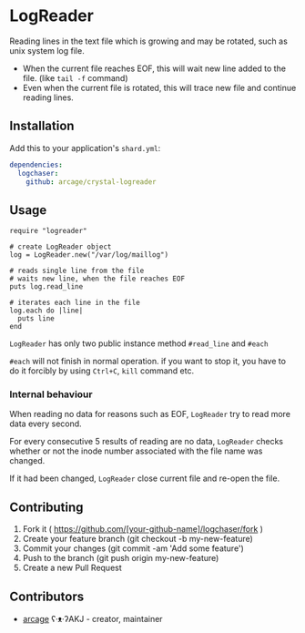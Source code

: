 # LogReader

Reading lines in the text file which is growing and may be rotated, such as unix system log file.

* When the current file reaches EOF, this will wait new line added to the file. (like `tail -f` command)
* Even when the current file is rotated, this will trace new file and continue reading lines.

## Installation

Add this to your application's `shard.yml`:

```yaml
dependencies:
  logchaser:
    github: arcage/crystal-logreader
```

## Usage

```crystal
require "logreader"

# create LogReader object
log = LogReader.new("/var/log/maillog")

# reads single line from the file
# waits new line, when the file reaches EOF
puts log.read_line

# iterates each line in the file
log.each do |line|
  puts line
end
```

`LogReader` has only two public instance method `#read_line` and `#each`

`#each` will not finish in normal operation. if you want to stop it, you have to do it forcibly by using `Ctrl+C`, `kill` command etc.

### Internal behaviour

When reading no data for reasons such as EOF, `LogReader` try to read more data every second.

For every consecutive 5 results of reading are no data, `LogReader` checks whether or not the inode number associated with the file name was changed.

If it had been changed, `LogReader` close current file and re-open the file.

## Contributing

1. Fork it ( https://github.com/[your-github-name]/logchaser/fork )
2. Create your feature branch (git checkout -b my-new-feature)
3. Commit your changes (git commit -am 'Add some feature')
4. Push to the branch (git push origin my-new-feature)
5. Create a new Pull Request

## Contributors

- [arcage](https://github.com/arcage) ʕ·ᴥ·ʔAKJ - creator, maintainer
